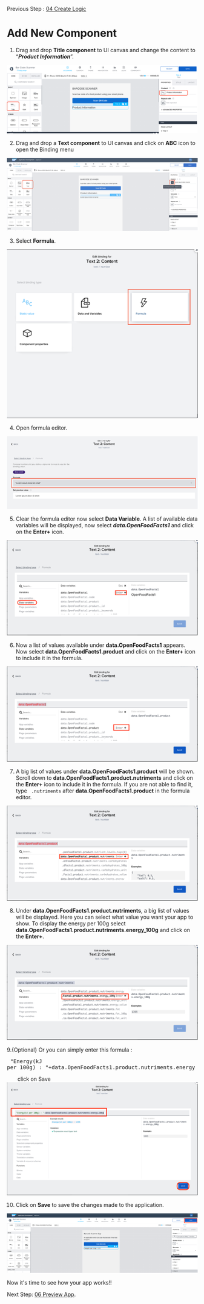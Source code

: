Previous Step : <a href="https://github.com/KanishkaRaghuraman/Bar-Code-Scanner-App/blob/main/04%20Create%20Logic/Readme.md"> 04 Create Logic</a>

# Add New Component

1. Drag and drop <b>Title component</b> to UI canvas and change the content to “<b><i>Product Information</b></i>”.
  
  <img src="https://github.com/KanishkaRaghuraman/Bar-Code-Scanner-App/blob/main/05%20Add%20New%20Component/1%20New%20Component.png" alt=" Title component">

2. Drag and drop a <b>Text component</b> to UI canvas and click on <b>ABC</b> icon to open the Binding menu
<img src="https://github.com/KanishkaRaghuraman/Bar-Code-Scanner-App/blob/main/05%20Add%20New%20Component/2.Formula.png" alt="text comp">

3. Select <b>Formula</b>.
<img src="https://github.com/KanishkaRaghuraman/Bar-Code-Scanner-App/blob/main/05%20Add%20New%20Component/3.%20Formula.png" alt="formula">

4. Open formula editor.
<img src="https://github.com/KanishkaRaghuraman/Bar-Code-Scanner-App/blob/main/05%20Add%20New%20Component/4.%20Formula%20Editor.png" alt="formula editor">

5. Clear the formula editor now select <b>Data Variable</b>. A list of available data variables will be displayed, now select <i><b>data.OpenFoodFacts1</i></b> and click on the <b>Enter+</b> icon.  
<img src="https://github.com/KanishkaRaghuraman/Bar-Code-Scanner-App/blob/main/04%20Create%20Logic/images/Screenshot%202022-09-13%20at%2016.11.38.png?raw=true" alt="datavarform">

6. Now a list of values available under <b>data.OpenFoodFacts1</b> appears. Now select <b>data.OpenFoodFacts1.product</b> and click on the <b>Enter+</b> icon to include it in the formula.
<img src="https://github.com/KanishkaRaghuraman/Bar-Code-Scanner-App/blob/main/04%20Create%20Logic/images/Screenshot%202022-09-13%20at%2016.12.56.png?raw=true" alt="datavarform">

7. A big list of values under <b>data.OpenFoodFacts1.product</b> will be shown. Scroll down to <b>data.OpenFoodFacts1.product.nutriments</b> and click on the <b>Enter+</b> icon to include it in the formula. If you are not able to find it, type ``` .nutriments``` after <b>data.OpenFoodFacts1.product</b> in the formula editor.
<img src="https://github.com/KanishkaRaghuraman/Bar-Code-Scanner-App/blob/main/04%20Create%20Logic/images/replace.png?raw=true" alt="datavarform">

8. Under <b>data.OpenFoodFacts1.product.nutriments</b>, a big list of values will be displayed. Here you can select what value you want your app to show. To display the energy per 100g select <b>data.OpenFoodFacts1.product.nutriments.energy_100g</b> and click on the <b>Enter+</b>. 

<img src="https://github.com/KanishkaRaghuraman/Bar-Code-Scanner-App/blob/main/04%20Create%20Logic/images/Screenshot%202022-09-13%20at%2016.14.57.png?raw=true" alt="datavarform">



9.{Optional} Or you can simply enter this formula : <pre> "Energy(kJ per 100g) : "+data.OpenFoodFacts1.product.nutriments.energy_100g
</pre>

&emsp;&emsp;click on Save
<img src="https://github.com/KanishkaRaghuraman/Bar-Code-Scanner-App/blob/main/01%20App%20Interface/images/Screenshot%202022-09-14%20at%2012.20.47.png" alt="enter formula">

10. Click on <b>Save</b> to save the changes made to the application.

<img src="https://github.com/KanishkaRaghuraman/Bar-Code-Scanner-App/blob/main/01%20App%20Interface/images/Screenshot%202022-09-14%20at%2012.23.03.png" alt="Save">

Now it's time to see how your app works!!

Next Step: <a href="https://github.com/KanishkaRaghuraman/Bar-Code-Scanner-App/blob/main/06%20Preview%20the%20App/Readme.md"> 06 Preview App</a>.

